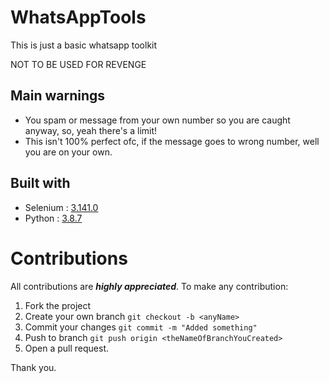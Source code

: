 # WhatsAppTools
This is just a basic whatsapp toolkit

NOT TO BE USED FOR REVENGE

## Main warnings
- You spam or message from your own number so you are caught anyway, so, yeah there's a limit!
- This isn't 100% perfect ofc, if the message goes to wrong number, well you are on your own.

## Built with
- Selenium : [3.141.0](https://pypi.org/project/selenium/)
- Python : [3.8.7](https://www.python.org/)

 # Contributions
 
 All contributions are ***highly appreciated***. To make any contribution:
 
 1. Fork the project
 2. Create your own branch `git checkout -b <anyName>`
 3. Commit your changes `git commit -m "Added something"`
 4. Push to branch `git push origin <theNameOfBranchYouCreated>`
 5. Open a pull request.
 
 Thank you.

